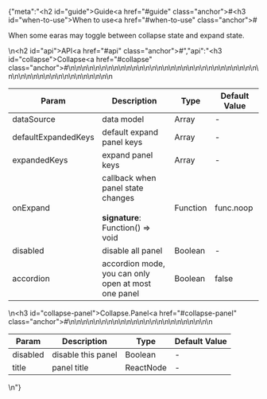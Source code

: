 {"meta":"<h2 id=\"guide\">Guide<a href=\"#guide\" class=\"anchor\">#</a></h2><h3 id=\"when-to-use\">When to use<a href=\"#when-to-use\" class=\"anchor\">#</a></h3><p>When some earas may toggle between collapse state and expand state.</p>\n<h2 id=\"api\">API<a href=\"#api\" class=\"anchor\">#</a></h2>","api":"<h3 id=\"collapse\">Collapse<a href=\"#collapse\" class=\"anchor\">#</a></h3><table>\n<thead>\n<tr>\n<th>Param</th>\n<th>Description</th>\n<th>Type</th>\n<th>Default Value</th>\n</tr>\n</thead>\n<tbody>\n<tr>\n<td>dataSource</td>\n<td>data model</td>\n<td>Array</td>\n<td>-</td>\n</tr>\n<tr>\n<td>defaultExpandedKeys</td>\n<td>default expand panel keys</td>\n<td>Array</td>\n<td>-</td>\n</tr>\n<tr>\n<td>expandedKeys</td>\n<td>expand panel keys</td>\n<td>Array</td>\n<td>-</td>\n</tr>\n<tr>\n<td>onExpand</td>\n<td>callback when panel state changes<br><br><strong>signature</strong>:<br>Function() =&gt; void</td>\n<td>Function</td>\n<td>func.noop</td>\n</tr>\n<tr>\n<td>disabled</td>\n<td>disable all panel</td>\n<td>Boolean</td>\n<td>-</td>\n</tr>\n<tr>\n<td>accordion</td>\n<td>accordion mode, you can only open at most one panel</td>\n<td>Boolean</td>\n<td>false</td>\n</tr>\n</tbody>\n</table>\n<h3 id=\"collapse-panel\">Collapse.Panel<a href=\"#collapse-panel\" class=\"anchor\">#</a></h3><table>\n<thead>\n<tr>\n<th>Param</th>\n<th>Description</th>\n<th>Type</th>\n<th>Default Value</th>\n</tr>\n</thead>\n<tbody>\n<tr>\n<td>disabled</td>\n<td>disable this panel</td>\n<td>Boolean</td>\n<td>-</td>\n</tr>\n<tr>\n<td>title</td>\n<td>panel title</td>\n<td>ReactNode</td>\n<td>-</td>\n</tr>\n</tbody>\n</table>\n"}